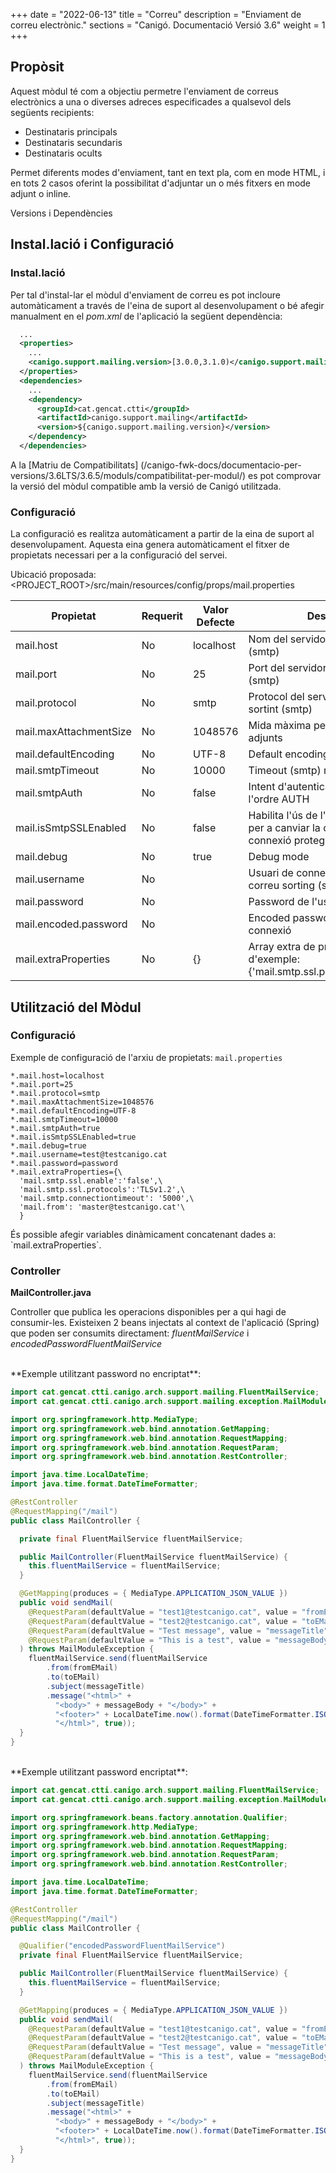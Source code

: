 +++
date        = "2022-06-13"
title       = "Correu"
description = "Enviament de correu electrònic."
sections    = "Canigó. Documentació Versió 3.6"
weight      = 1
+++

## Propòsit

Aquest mòdul té com a objectiu permetre l'enviament de correus electrònics a una o diverses adreces especificades a qualsevol dels següents recipients:

* Destinataris principals
* Destinataris secundaris
* Destinataris ocults

Permet diferents modes d'enviament, tant en text pla, com en mode HTML, i en tots 2 casos oferint la possibilitat d'adjuntar un o més fitxers en mode adjunt o inline. 

Versions i Dependències

## Instal.lació i Configuració

### Instal.lació

Per tal d'instal-lar el mòdul d'enviament de correu es pot incloure automàticament a través de l'eina de suport al desenvolupament o bé afegir manualment en el *pom.xml* de l'aplicació la següent dependència:

```xml
  ...
  <properties>
    ...
    <canigo.support.mailing.version>[3.0.0,3.1.0)</canigo.support.mailing.version>
  </properties>
  <dependencies>
    ...
    <dependency>
      <groupId>cat.gencat.ctti</groupId>
      <artifactId>canigo.support.mailing</artifactId>
      <version>${canigo.support.mailing.version}</version>
    </dependency>
  </dependencies>
```

A la [Matriu de Compatibilitats] (/canigo-fwk-docs/documentacio-per-versions/3.6LTS/3.6.5/moduls/compatibilitat-per-modul/) es pot comprovar la versió del mòdul compatible amb la versió de Canigó utilitzada.

### Configuració

La configuració es realitza automàticament a partir de la eina de suport al desenvolupament. Aquesta eina genera
automàticament el fitxer de propietats necessari per a la configuració del servei.

Ubicació proposada: <PROJECT_ROOT>/src/main/resources/config/props/mail.properties

|Propietat              |Requerit   | Valor Defecte |Descripció                                     |
|-----------------------|-----------|---------------|-----------------------------------------------|
|mail.host              | No        |localhost      |Nom del servidor de correu sortint (smtp)      |
|mail.port              | No        |25             |Port del servidor de correu sortint (smtp)     |
|mail.protocol          | No        |smtp           |Protocol del servidor de correu sortint (smtp) |
|mail.maxAttachmentSize | No        |1048576        |Mida màxima permesa dels fitxers adjunts       |
|mail.defaultEncoding   | No        |UTF-8          |Default encoding                               |
|mail.smtpTimeout       | No        |10000          |Timeout (smtp) mili segons                     |
|mail.smtpAuth          | No        |false          |Intent d'autenticar l'usuari utilitzant l'ordre AUTH |
|mail.isSmtpSSLEnabled  | No        |false          |Habilita l'ús de l'ordre STARTTLS per a canviar la connexió a una connexió protegida TLS |
|mail.debug             | No        |true           |Debug mode                                     |
|mail.username          | No        |               |Usuari de connexió al servidor de correu sorting (smtp) |
|mail.password          | No        |               |Password de l'usuari de connexió               |
|mail.encoded.password  | No        |               |Encoded password de l'usuari de connexió       |
|mail.extraProperties   | No        |{}             |Array extra de propietats. Valor d'exemple: {'mail.smtp.ssl.protocols':'TLSv1.2'} |

## Utilització del Mòdul

### Configuració

Exemple de configuració de l'arxiu de propietats: `mail.properties`

```properties
*.mail.host=localhost
*.mail.port=25
*.mail.protocol=smtp
*.mail.maxAttachmentSize=1048576
*.mail.defaultEncoding=UTF-8
*.mail.smtpTimeout=10000
*.mail.smtpAuth=true
*.mail.isSmtpSSLEnabled=true
*.mail.debug=true
*.mail.username=test@testcanigo.cat
*.mail.password=password
*.mail.extraProperties={\
  'mail.smtp.ssl.enable':'false',\
  'mail.smtp.ssl.protocols':'TLSv1.2',\
  'mail.smtp.connectiontimeout': '5000',\
  'mail.from': 'master@testcanigo.cat'\
  }
```

<div class="message information">
És possible afegir variables dinàmicament concatenant dades a: `mail.extraProperties`.
</div>

### Controller

**MailController.java**

Controller que publica les operacions disponibles per a qui hagi de consumir-les.
Existeixen 2 beans injectats al context de l'aplicació (Spring) que poden ser consumits directament: *fluentMailService* i *encodedPasswordFluentMailService*

<br>
**Exemple utilitzant password no encriptat**:

```java
import cat.gencat.ctti.canigo.arch.support.mailing.FluentMailService;
import cat.gencat.ctti.canigo.arch.support.mailing.exception.MailModuleException;

import org.springframework.http.MediaType;
import org.springframework.web.bind.annotation.GetMapping;
import org.springframework.web.bind.annotation.RequestMapping;
import org.springframework.web.bind.annotation.RequestParam;
import org.springframework.web.bind.annotation.RestController;

import java.time.LocalDateTime;
import java.time.format.DateTimeFormatter;

@RestController
@RequestMapping("/mail")
public class MailController {

  private final FluentMailService fluentMailService;

  public MailController(FluentMailService fluentMailService) {
    this.fluentMailService = fluentMailService;
  }

  @GetMapping(produces = { MediaType.APPLICATION_JSON_VALUE })
  public void sendMail(
    @RequestParam(defaultValue = "test1@testcanigo.cat", value = "fromEMail") String fromEMail,
    @RequestParam(defaultValue = "test2@testcanigo.cat", value = "toEMail") String toEMail,
    @RequestParam(defaultValue = "Test message", value = "messageTitle") String messageTitle,
    @RequestParam(defaultValue = "This is a test", value = "messageBody") String messageBody
  ) throws MailModuleException {
    fluentMailService.send(fluentMailService
        .from(fromEMail)
        .to(toEMail)
        .subject(messageTitle)
        .message("<html>" +
          "<body>" + messageBody + "</body>" +
          "<footer>" + LocalDateTime.now().format(DateTimeFormatter.ISO_LOCAL_DATE_TIME) + "</footer>" +
          "</html>", true));
  }
}
```

<br>
**Exemple utilitzant password encriptat**:

```java
import cat.gencat.ctti.canigo.arch.support.mailing.FluentMailService;
import cat.gencat.ctti.canigo.arch.support.mailing.exception.MailModuleException;

import org.springframework.beans.factory.annotation.Qualifier;
import org.springframework.http.MediaType;
import org.springframework.web.bind.annotation.GetMapping;
import org.springframework.web.bind.annotation.RequestMapping;
import org.springframework.web.bind.annotation.RequestParam;
import org.springframework.web.bind.annotation.RestController;

import java.time.LocalDateTime;
import java.time.format.DateTimeFormatter;

@RestController
@RequestMapping("/mail")
public class MailController {

  @Qualifier("encodedPasswordFluentMailService")
  private final FluentMailService fluentMailService;

  public MailController(FluentMailService fluentMailService) {
    this.fluentMailService = fluentMailService;
  }

  @GetMapping(produces = { MediaType.APPLICATION_JSON_VALUE })
  public void sendMail(
    @RequestParam(defaultValue = "test1@testcanigo.cat", value = "fromEMail") String fromEMail,
    @RequestParam(defaultValue = "test2@testcanigo.cat", value = "toEMail") String toEMail,
    @RequestParam(defaultValue = "Test message", value = "messageTitle") String messageTitle,
    @RequestParam(defaultValue = "This is a test", value = "messageBody") String messageBody
  ) throws MailModuleException {
    fluentMailService.send(fluentMailService
        .from(fromEMail)
        .to(toEMail)
        .subject(messageTitle)
        .message("<html>" +
          "<body>" + messageBody + "</body>" +
          "<footer>" + LocalDateTime.now().format(DateTimeFormatter.ISO_LOCAL_DATE_TIME) + "</footer>" +
          "</html>", true));
  }
}
```
